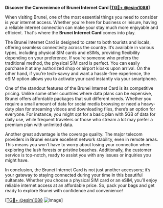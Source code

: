 **Discover the Convenience of Brunei Internet Card [[TG💪+ @esim1088](https://t.me/s/esim1088)]**

When visiting Brunei, one of the most essential things you need to consider is your internet access. Whether you're here for business or leisure, having a reliable internet connection can make your stay much more enjoyable and efficient. That's where the **Brunei Internet Card** comes into play.

The Brunei Internet Card is designed to cater to both tourists and locals, offering seamless connectivity across the country. It’s available in various types, including physical SIM cards and eSIMs, providing flexibility depending on your preference. If you’re someone who prefers the traditional method, the physical SIM card is perfect. You can easily purchase it at any authorized shop or airport kiosks upon arrival. On the other hand, if you’re tech-savvy and want a hassle-free experience, the eSIM option allows you to activate your card instantly via your smartphone.

One of the standout features of the Brunei Internet Card is its competitive pricing. Unlike some other countries where data plans can be expensive, Brunei offers affordable packages that suit different needs. Whether you require a small amount of data for social media browsing or need a heavy-duty plan for streaming videos and downloading files, there’s an option for everyone. For instance, you might opt for a basic plan with 5GB of data for daily use, while frequent travelers or those who stream a lot may prefer a premium plan with unlimited data.

Another great advantage is the coverage quality. The major telecom providers in Brunei ensure excellent network stability, even in remote areas. This means you won’t have to worry about losing your connection when exploring the lush forests or pristine beaches. Additionally, the customer service is top-notch, ready to assist you with any issues or inquiries you might have.

In conclusion, the Brunei Internet Card is not just another accessory; it’s your gateway to staying connected during your time in this beautiful sultanate. Whether you choose a physical SIM card or an eSIM, you’ll enjoy reliable internet access at an affordable price. So, pack your bags and get ready to explore Brunei with confidence and convenience!

[[TG💪+ @esim1088](https://t.me/s/esim1088) ![Image](https://i.postimg.cc/Y0z9fWf4/image.png)]